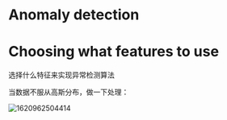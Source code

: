 # Anomaly detection

# Choosing what features to use

选择什么特征来实现异常检测算法

当数据不服从高斯分布，做一下处理：

![1620962504414](D:\Code\Machine-Learning\image\1620962504414.png)